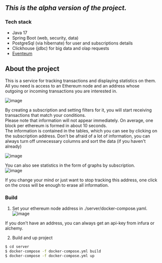 ## *This is the alpha version of the project.*
### Tech stack  
* Java 17
* Spring Boot (web, security, data)  
* PostgreSql (via hibernate) for user and subscriptions details
* Clickhouse (jdbc) for big data and olap requests 
* [Eventeum](https://github.com/eventeum)  

## About the project
This is a service for tracking transactions and displaying statistics on them. All you need is access to an Ethereum node and an address whose outgoing or incoming transactions you are interested in.  

![image](https://github.com/Remittimus/BlockchainAnalysisSystem/assets/56563715/0229ccb8-5fee-440f-b45f-3485e251766b)  

By creating a subscription and setting filters for it, you will start receiving transactions that match your conditions.  
Please note that information will not appear immediately. On average, one block per ethereum is formed in about 10 seconds.  
The information is contained in the tables, which you can see by clicking on the subscription address. Don't be afraid of a lot of information, you can always turn off unnecessary columns and sort the data (if you haven't already)  

![image](https://github.com/Remittimus/BlockchainAnalysisSystem/assets/56563715/f1954255-3f0b-42d2-b559-4bda8dd0a383)

You can also see statistics in the form of graphs by subscription.  
![image](https://github.com/Remittimus/BlockchainAnalysisSystem/assets/56563715/d95fd5c8-0265-4614-8103-adb6bb512fa8)



If you change your mind or just want to stop tracking this address, one click on the cross will be enough to erase all information.

### Build
1. Set your ethereum node address in ./server/docker-compose.yaml.  
 ![image](https://github.com/Remittimus/BlockchainAnalysisSystem/assets/56563715/62ca49f0-72de-47c8-ae5a-5839868ab0b1)  
 
If you don't have an address, you can always get an api-key from infura or alchemy.  

2. Build and up project

```sh
$ cd server
$ docker-compose -f docker-compose.yml build
$ docker-compose -f docker-compose.yml up
```
